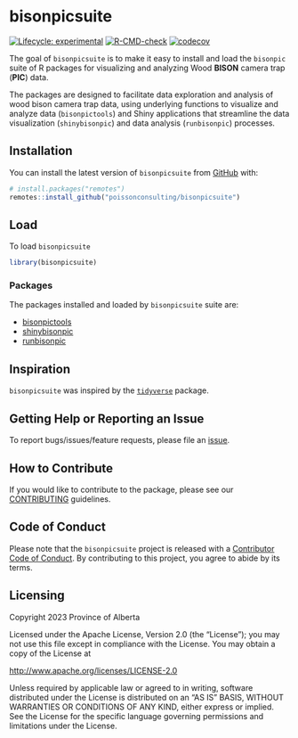 
# bisonpicsuite

<!-- badges: start -->

[![Lifecycle:
experimental](https://img.shields.io/badge/lifecycle-experimental-orange.svg)](https://lifecycle.r-lib.org/articles/stages.html#experimental)
[![R-CMD-check](https://github.com/poissonconsulting/bisonpicsuite/actions/workflows/R-CMD-check.yaml/badge.svg)](https://github.com/poissonconsulting/bisonpicsuite/actions/workflows/R-CMD-check.yaml)
[![codecov](https://codecov.io/gh/poissonconsulting/bisonpicsuite/graph/badge.svg?token=vbj0GkYauL)](https://codecov.io/gh/poissonconsulting/bisonpicsuite)
<!-- badges: end -->

The goal of `bisonpicsuite` is to make it easy to install and load the
`bisonpic` suite of R packages for visualizing and analyzing Wood
**BISON** camera trap (**PIC**) data.

The packages are designed to facilitate data exploration and analysis of
wood bison camera trap data, using underlying functions to visualize and
analyze data (`bisonpictools`) and Shiny applications that streamline
the data visualization (`shinybisonpic`) and data analysis
(`runbisonpic`) processes.

## Installation

You can install the latest version of `bisonpicsuite` from
[GitHub](https://github.com/poissonconsulting/bisonpicsuite) with:

``` r
# install.packages("remotes")
remotes::install_github("poissonconsulting/bisonpicsuite")
```

## Load

To load `bisonpicsuite`

``` r
library(bisonpicsuite)
```

### Packages

The packages installed and loaded by `bisonpicsuite` suite are:

- [bisonpictools](https://github.com/poissonconsulting/bisonpictools)
- [shinybisonpic](https://github.com/poissonconsulting/shinybisonpic)
- [runbisonpic](https://github.com/poissonconsulting/runbisonpic)

## Inspiration

`bisonpicsuite` was inspired by the
[`tidyverse`](https://github.com/tidyverse/tidyverse) package.

## Getting Help or Reporting an Issue

To report bugs/issues/feature requests, please file an
[issue](https://github.com/poissonconsulting/bisonpicsuite/issues/).

## How to Contribute

If you would like to contribute to the package, please see our
[CONTRIBUTING](https://github.com/poissonconsulting/bisonpicsuite/blob/master/.github/CONTRIBUTING.md)
guidelines.

## Code of Conduct

Please note that the `bisonpicsuite` project is released with a
[Contributor Code of
Conduct](https://contributor-covenant.org/version/2/1/CODE_OF_CONDUCT.html).
By contributing to this project, you agree to abide by its terms.

## Licensing

Copyright 2023 Province of Alberta

Licensed under the Apache License, Version 2.0 (the “License”); you may
not use this file except in compliance with the License. You may obtain
a copy of the License at

<http://www.apache.org/licenses/LICENSE-2.0>

Unless required by applicable law or agreed to in writing, software
distributed under the License is distributed on an “AS IS” BASIS,
WITHOUT WARRANTIES OR CONDITIONS OF ANY KIND, either express or implied.
See the License for the specific language governing permissions and
limitations under the License.
